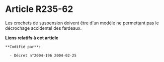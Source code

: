 # Article R235-62

Les crochets de suspension doivent être d'un modèle ne permettant pas le décrochage accidentel des fardeaux.

**Liens relatifs à cet article**

	**Codifié par**:

	  - Décret n°2004-196 2004-02-25
